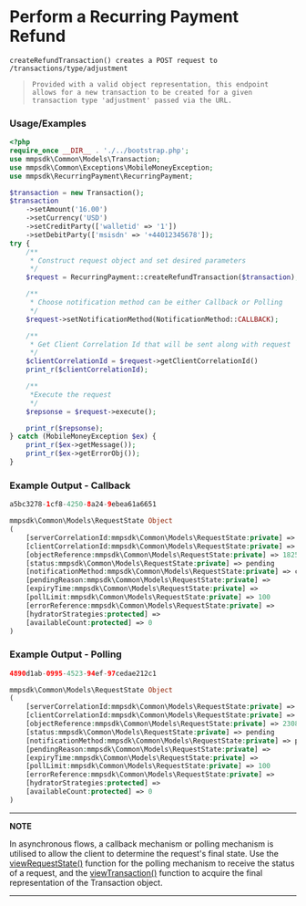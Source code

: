 # Perform a Recurring Payment Refund

`createRefundTransaction() creates a POST request to /transactions/type/adjustment`

> `Provided with a valid object representation, this endpoint allows for a new transaction to be created for a given transaction type 'adjustment' passed via the URL.`

### Usage/Examples

```php
<?php
require_once __DIR__ . './../bootstrap.php';
use mmpsdk\Common\Models\Transaction;
use mmpsdk\Common\Exceptions\MobileMoneyException;
use mmpsdk\RecurringPayment\RecurringPayment;

$transaction = new Transaction();
$transaction
    ->setAmount('16.00')
    ->setCurrency('USD')
    ->setCreditParty(['walletid' => '1'])
    ->setDebitParty(['msisdn' => '+44012345678']);
try {
    /**
     * Construct request object and set desired parameters
     */
    $request = RecurringPayment::createRefundTransaction($transaction);

    /**
     * Choose notification method can be either Callback or Polling
     */
    $request->setNotificationMethod(NotificationMethod::CALLBACK);

    /**
     * Get Client Correlation Id that will be sent along with request
     */
    $clientCorrelationId = $request->getClientCorrelationId()
    print_r($clientCorrelationId);

    /**
     *Execute the request
     */
    $repsonse = $request->execute();

    print_r($repsonse);
} catch (MobileMoneyException $ex) {
    print_r($ex->getMessage());
    print_r($ex->getErrorObj());
}

```

### Example Output - Callback

```php
a5bc3278-1cf8-4250-8a24-9ebea61a6651

mmpsdk\Common\Models\RequestState Object
(
    [serverCorrelationId:mmpsdk\Common\Models\RequestState:private] => 4620aadc-ba80-44c1-8a98-18df4716f9bf
    [clientCorrelationId:mmpsdk\Common\Models\RequestState:private] => a5bc3278-1cf8-4250-8a24-9ebea61a6651
    [objectReference:mmpsdk\Common\Models\RequestState:private] => 18257
    [status:mmpsdk\Common\Models\RequestState:private] => pending
    [notificationMethod:mmpsdk\Common\Models\RequestState:private] => callback
    [pendingReason:mmpsdk\Common\Models\RequestState:private] =>
    [expiryTime:mmpsdk\Common\Models\RequestState:private] =>
    [pollLimit:mmpsdk\Common\Models\RequestState:private] => 100
    [errorReference:mmpsdk\Common\Models\RequestState:private] =>
    [hydratorStrategies:protected] =>
    [availableCount:protected] => 0
)

```

### Example Output - Polling

```php
4890d1ab-0995-4523-94ef-97cedae212c1

mmpsdk\Common\Models\RequestState Object
(
    [serverCorrelationId:mmpsdk\Common\Models\RequestState:private] => 75659c6e-d48a-42d7-9355-ee4e2f3b5112
    [clientCorrelationId:mmpsdk\Common\Models\RequestState:private] => 4890d1ab-0995-4523-94ef-97cedae212c1
    [objectReference:mmpsdk\Common\Models\RequestState:private] => 2308
    [status:mmpsdk\Common\Models\RequestState:private] => pending
    [notificationMethod:mmpsdk\Common\Models\RequestState:private] => polling
    [pendingReason:mmpsdk\Common\Models\RequestState:private] =>
    [expiryTime:mmpsdk\Common\Models\RequestState:private] =>
    [pollLimit:mmpsdk\Common\Models\RequestState:private] => 100
    [errorReference:mmpsdk\Common\Models\RequestState:private] =>
    [hydratorStrategies:protected] =>
    [availableCount:protected] => 0
)
```

---

**NOTE**

In asynchronous flows, a callback mechanism or polling mechanism is utilised to allow the client to determine the request's final state. Use the [viewRequestState()](viewRequestState.Readme.md) function for the polling mechanism to receive the status of a request, and the [viewTransaction()](viewTransaction.Readme.md) function to acquire the final representation of the Transaction object.

---
